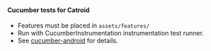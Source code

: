 #### Cucumber tests for Catroid

* Features must be placed in `assets/features/`
* Run with CucumberInstrumentation instrumentation test runner.
* See [cucumber-android](https://github.com/mfellner/cucumber-android) for details.


